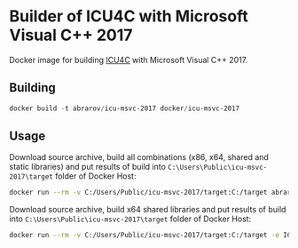 # Builder of ICU4C with Microsoft Visual C++ 2017

Docker image for building [ICU4C](http://site.icu-project.org/) with Microsoft Visual C++ 2017.

## Building

```powershell
docker build -t abrarov/icu-msvc-2017 docker/icu-msvc-2017
```

## Usage

Download source archive, build all combinations (x86, x64, shared and static libraries) and put results of build into 
`C:\Users\Public\icu-msvc-2017\target` folder of Docker Host:  

```bash
docker run --rm -v C:/Users/Public/icu-msvc-2017/target:C:/target abrarov/icu-msvc-2017
```

Download source archive, build x64 shared libraries and put results of build into `C:\Users\Public\icu-msvc-2017\target` 
folder of Docker Host:
 
```bash
docker run --rm -v C:/Users/Public/icu-msvc-2017/target:C:/target -e ICU_ADDRESS_MODEL=64 -e ICU_LINKAGE=shared abrarov/icu-msvc-2017
```

